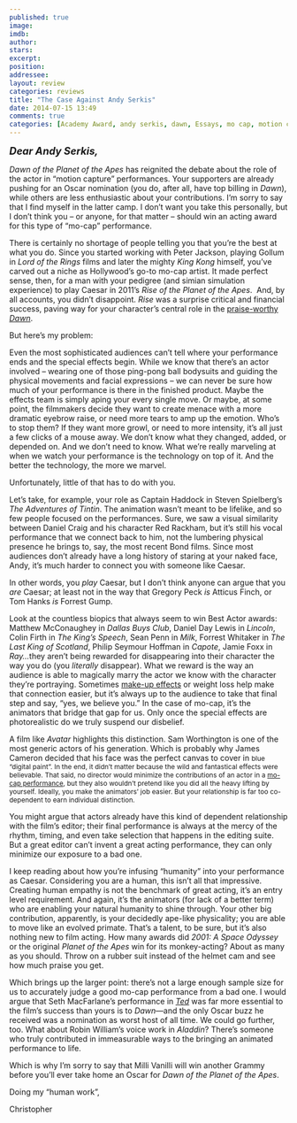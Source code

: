 ```yaml
---
published: true
image: 
imdb: 
author:  
stars: 
excerpt: 
position: 
addressee: 
layout: review
categories: reviews
title: "The Case Against Andy Serkis"
date: 2014-07-15 13:49
comments: true
categories: [Academy Award, andy serkis, dawn, Essays, mo cap, motion caputure, Oscar, oscars, planet of the apes]
---
```

<div><p><strong><em style="font-size:130%;"><span class="full-image-block ssNonEditable"><span><a href="/letters/2014/7/15/the-case-against-andy-serkis.html"><img src="http://rollotomasi73.files.wordpress.com/2014/07/the20case20against20andy20serkis.jpg" alt="" /></a></span></span><br />Dear Andy Serkis,</em></strong></p>
<p><em>Dawn of the Planet of the Apes</em> has reignited the debate about the role of the actor in &ldquo;motion capture&rdquo; performances. Your supporters are already pushing for an Oscar nomination (you do, after all, have top billing in <em>Dawn</em>), while others are less enthusiastic about your contributions. I&rsquo;m sorry to say that I find myself in the latter camp. I don&rsquo;t want you take this personally, but I don&rsquo;t think you &ndash; or anyone, for that matter &ndash; should win an acting award for this type of &ldquo;mo-cap&rdquo; performance.</p>
<p>There is certainly no shortage of people telling you that you&rsquo;re the best at what you do. Since you started working with Peter Jackson, playing Gollum in <em>Lord of the Rings</em> films and later the mighty <em>King Kong</em> himself, you&rsquo;ve carved out a niche as Hollywood&rsquo;s go-to mo-cap artist. It made perfect sense, then, for a man with your pedigree (and simian simulation experience) to play Caesar in 2011&rsquo;s <em>Rise of the Planet of the Apes</em>.&nbsp; And, by all accounts, you didn&rsquo;t disappoint. <em>Rise</em> was a surprise critical and financial success, paving way for your character&rsquo;s central role in the <a href="/letters/2014/7/12/dawn-of-the-planet-of-the-apes.html">praise-worthy <em>Dawn</em></a>.</p>
<p>But here&rsquo;s my problem:&nbsp;</p>
<p>Even the most sophisticated audiences can&rsquo;t tell where your performance ends and the special effects begin. While we know that there&rsquo;s an actor involved &ndash; wearing one of those ping-pong ball bodysuits and guiding the physical movements and facial expressions &ndash; we can never be sure how much of your performance is there in the finished product. Maybe the effects team is simply aping your every single move. Or maybe, at some point, the filmmakers decide they want to create menace with a more dramatic eyebrow raise, or need more tears to amp up the emotion. Who&rsquo;s to stop them? If they want more growl, or need to more intensity, it&rsquo;s all just a few clicks of a mouse away. We don&rsquo;t know what they changed, added, or depended on. And we don&rsquo;t need to know. What we&rsquo;re really marveling at when we watch your performance is the technology on top of it. And the better the technology, the more we marvel.</p>
<p>Unfortunately, little of that has to do with you.</p>
<p>Let&rsquo;s take, for example, your role as Captain Haddock in Steven Spielberg&rsquo;s <em>The Adventures of Tintin</em>. The animation wasn&rsquo;t meant to be lifelike, and so few people focused on the performances. Sure, we saw a visual similarity between Daniel Craig and his character Red Rackham, but it&rsquo;s still his vocal performance that we connect back to him, not the lumbering physical presence he brings to, say, the most recent Bond films. Since most audiences don&rsquo;t already have a long history of staring at your naked face, Andy, it&rsquo;s much harder to connect you with someone like Caesar.</p>
<p>In other words, you <em>play</em> Caesar, but I don&rsquo;t think anyone can argue that you <em>are</em> Caesar; at least not in the way that Gregory Peck <em>is</em> Atticus Finch, or Tom Hanks <em>is</em> Forrest Gump.</p>
<p>Look at the countless biopics that always seem to win Best Actor awards: Matthew McConaughey in <em>Dallas Buys Club</em>, Daniel Day Lewis in <em>Lincoln</em>, Colin Firth in <em>The King&rsquo;s Speech</em>, Sean Penn in <em>Milk</em>, Forrest Whitaker in <em>The Last King of Scotland</em>, Philip Seymour Hoffman in <em>Capote</em>, Jamie Foxx in <em>Ray&hellip;</em>they aren&rsquo;t being rewarded for disappearing into their character the way you do (you <em>literally</em> disappear). What we reward is the way an audience is able to magically marry the actor we know with the character they&rsquo;re portraying. Sometimes <a href="/letters/2012/12/12/the-make-up-of-2012-pt-1.html">make-up effects</a> or weight loss help make that connection easier, but it&rsquo;s always up to the audience to take that final step and say, &ldquo;yes, we believe you.&rdquo; In the case of mo-cap, it&rsquo;s the animators that bridge that gap for us. Only once the special effects are photorealistic do we truly suspend our disbelief.</p>
<p>A film like <em>Avatar</em> highlights this distinction. Sam Worthington is one of the most generic actors of his generation. Which is probably why James Cameron decided that his face was the perfect canvas to cover in&nbsp;<span style="font-size:12px;">blue &#8220;</span><span style="font-size:12px;">digital paint&#8221;. In the end, it didn&rsquo;t matter because the wild and fantastical effects were believable. That said, no director would minimize the contributions of an actor in a </span><a style="font-size:12px;" href="http://www.wired.com/2014/07/andy-serkis-dawn-apes-qa/">mo-cap performance</a><span style="font-size:12px;">, but they also wouldn&rsquo;t pretend like you did all the heavy lifting by yourself. Ideally, you make the animators&rsquo; job easier. But your relationship is far too co-dependent to earn individual distinction.</span></p>
<p>You might argue that actors already have this kind of dependent relationship with the film&rsquo;s editor; their final performance is always at the mercy of the rhythm, timing, and even take selection that happens in the editing suite. But a great editor can&rsquo;t invent a great acting performance, they can only minimize our exposure to a bad one.</p>
<p>I keep reading about how you&rsquo;re infusing &ldquo;humanity&rdquo; into your performance as Caesar. Considering you are a human, this isn&rsquo;t all that impressive. Creating human empathy is not the benchmark of great acting, it&rsquo;s an entry level requirement. And again, it&rsquo;s the animators (for lack of a better term) who are enabling your natural humanity to shine through. Your other big contribution, apparently, is your decidedly ape-like physicality; you are able to move like an evolved primate. That&rsquo;s a talent, to be sure, but it&rsquo;s also nothing new to film acting. How many awards did <em>2001: A Space Odyssey</em> or the original <em>Planet of the Apes</em> win for its monkey-acting? About as many as you should. Throw on a rubber suit instead of the helmet cam and see how much praise you get.</p>
<p>Which brings up the larger point: there&rsquo;s not a large enough sample size for us to accurately judge a good mo-cap performance from a bad one. I would argue that Seth MacFarlane&rsquo;s performance in <a href="/letters/2012/7/16/ted.html"><em>Ted</em></a><em> </em>was far more essential to the film&rsquo;s success than yours is to <em>Dawn</em>&mdash;and the only Oscar buzz he received was a nomination as worst host of all time. We could go further, too. What about Robin William&rsquo;s voice work in <em>Aladdin</em>? There&rsquo;s someone who truly contributed in immeasurable ways to the bringing an animated performance to life.</p>
<p>Which is why I&rsquo;m sorry to say that Milli Vanilli will win another Grammy before you&rsquo;ll ever take home an Oscar for <em>Dawn of the Planet of the Apes</em>.</p>
<p>Doing my &ldquo;human work&rdquo;,</p>
<p>Christopher</p></div>
